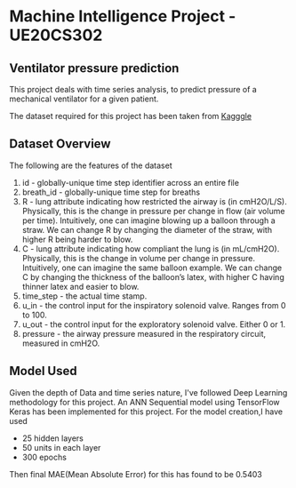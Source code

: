 # Machine Intelligence Project - UE20CS302
<h2>Ventilator pressure prediction</h2>
<body>
This project deals with time series analysis, to predict pressure of a mechanical ventilator for a given patient.
<p>The dataset required for this project has been taken from <a href = "https://www.kaggle.com/competitions/ventilator-pressure-prediction/overview">Kagggle</a></p>

<h2>Dataset Overview</h2>
<p>The following are the features of the dataset
<ol>
<li>  id - globally-unique time step identifier across an entire file</li>
<li>  breath_id - globally-unique time step for breaths</li>
<li>  R - lung attribute indicating how restricted the airway is (in cmH2O/L/S). Physically, this is the change in pressure per change in         flow (air volume per time). Intuitively, one can imagine blowing up a balloon through a straw. We can change R by changing the               diameter of the straw, with higher R being harder to blow.
</li>
<li>  C - lung attribute indicating how compliant the lung is (in mL/cmH2O). Physically, this is the change in volume per change in               pressure. Intuitively, one can imagine the same balloon example. We can change C by changing the thickness of the balloon’s latex,           with higher C having thinner latex and easier to blow.</li>
<li>  time_step - the actual time stamp.</li>
<li>  u_in - the control input for the inspiratory solenoid valve. Ranges from 0 to 100.</li>
<li>  u_out - the control input for the exploratory solenoid valve. Either 0 or 1.</li>
<li>  pressure - the airway pressure measured in the respiratory circuit, measured in cmH2O.</li>


</ol
</p>
</body>

<h2>Model Used</h2>
<p>Given the depth of Data and time series nature, I've followed Deep Learning methodology for this project.
An ANN Sequential model using TensorFlow Keras has been implemented for this project.
For the model creation,I have used <ul><li> 25 hidden layers</li> <li>50 units in each layer</li> <li> 300 epochs</li></ul>
<p>Then final MAE(Mean Absolute Error) for this has found to be 0.5403</p>
</p>


